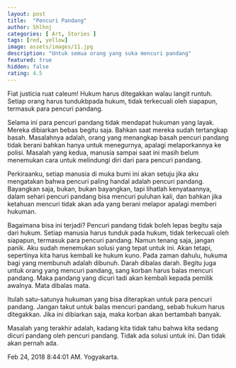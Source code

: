 ```yaml
---
layout: post
title:  "Pencuri Pandang"
author: Shlhnj
categories: [ Art, Stories ]
tags: [red, yellow]
image: assets/images/11.jpg
description: "Untuk semua orang yang suka mencuri pandang"
featured: true
hidden: false
rating: 4.5
---
```


Fiat justicia ruat caleum!
Hukum harus ditegakkan walau langit runtuh. Setiap orang harus tundukbpada hukum, tidak terkecuali oleh siapapun, termasuk para pencuri pandang.

Selama ini para pencuri pandang tidak mendapat hukuman yang layak. Mereka dibiarkan bebas begitu saja. Bahkan saat mereka sudah tertangkap basah. Masalahnya adalah, orang yang menangkap basah pencuri pandang tidak berani bahkan hanya untuk menegurnya, apalagi melaporkannya ke polisi. Masalah yang kedua, manusia sampai saat ini masih belum menemukan cara untuk melindungi diri dari para pencuri pandang.

Perkiraanku, setiap manusia di muka bumi ini akan setuju jika aku mengatakan bahwa pencuri paling handal adalah pencuri pandang. Bayangkan saja, bukan, bukan bayangkan, tapi lihatlah kenyataannya, dalam sehari pencuri pandang bisa mencuri puluhan kali, dan bahkan jika ketahuan mencuri tidak akan ada yang berani melapor apalagi memberi hukuman.

Bagaimana bisa ini terjadi? Pencuri pandang tidak boleh lepas begitu saja dari hukum. Setiap manusia harus tunduk pada hukum, tidak terkecuali oleh siapapun, termasuk para pencuri pandang.
Namun tenang saja, jangan panik. Aku sudah menemukan solusi yang tepat untuk ini.
Akan tetapi, sepertinya kita harus kembali ke hukum kuno. Pada zaman dahulu, hukuma bagi yang membunuh adalah dibunuh. Darah dibalas darah.
Begitu juga untuk orang yang mencuri pandang, sang korban harus balas mencuri pandang. Maka pandang yang dicuri tadi akan kembali kepada pemilik awalnya. Mata dibalas mata.

Itulah satu-satunya hukuman yang bisa diterapkan untuk para pencuri pandang. Jangan takut untuk balas mencuri pandang, sebab hukum harus ditegakkan. Jika ini dibiarkan saja, maka korban akan bertambah banyak.

Masalah yang terakhir adalah, kadang kita tidak tahu bahwa kita sedang dicuri pandang oleh pencuri pandang. Tidak ada solusi untuk ini. Dan tidak akan pernah ada.

Feb 24, 2018 8:44:01 AM. Yogyakarta.